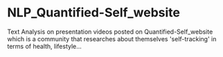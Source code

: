 # NLP_Quantified-Self_website
Text Analysis on presentation videos  posted on Quantified-Self_website which is a community that researches about themselves  'self-tracking' in terms of health, lifestyle... 
